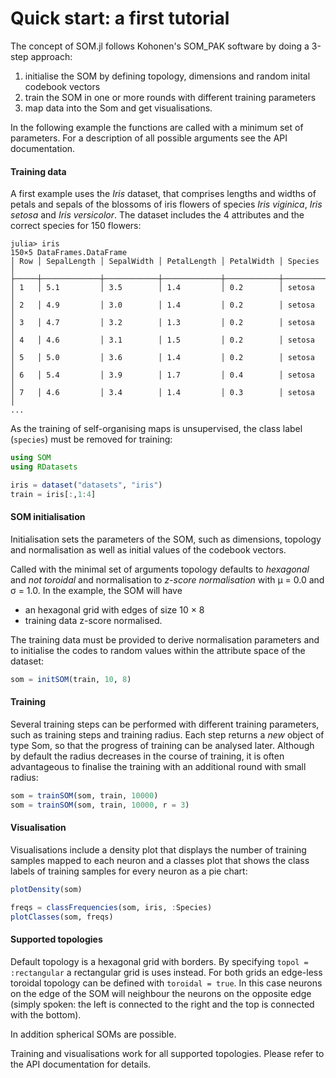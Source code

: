 # Quick start: a first tutorial

The concept of SOM.jl follows Kohonen's SOM_PAK software by doing
a 3-step approach:

1) initialise the SOM by defining topology, dimensions and random inital
   codebook vectors
2) train the SOM in one or more rounds with different training parameters
3) map data into the Som and get visualisations.

In the following example the functions are called with a minimum set of
parameters. For a description of all possible arguments see the
API documentation.



#### Training data
A first example uses the *Iris* dataset, that comprises lengths and widths
of petals and sepals of the blossoms of iris flowers of species
*Iris viginica*, *Iris setosa* and *Iris versicolor*.
The dataset includes the 4 attributes and the correct species for 150 flowers:
````
julia> iris
150×5 DataFrames.DataFrame
│ Row │ SepalLength │ SepalWidth │ PetalLength │ PetalWidth │ Species   │
├─────┼─────────────┼────────────┼─────────────┼────────────┼───────────┤
│ 1   │ 5.1         │ 3.5        │ 1.4         │ 0.2        │ setosa    │
│ 2   │ 4.9         │ 3.0        │ 1.4         │ 0.2        │ setosa    │
│ 3   │ 4.7         │ 3.2        │ 1.3         │ 0.2        │ setosa    │
│ 4   │ 4.6         │ 3.1        │ 1.5         │ 0.2        │ setosa    │
│ 5   │ 5.0         │ 3.6        │ 1.4         │ 0.2        │ setosa    │
│ 6   │ 5.4         │ 3.9        │ 1.7         │ 0.4        │ setosa    │
│ 7   │ 4.6         │ 3.4        │ 1.4         │ 0.3        │ setosa    │
...
````
As the training of self-organising maps is unsupervised, the class label
(`species`) must be removed for training:

````Julia
using SOM
using RDatasets

iris = dataset("datasets", "iris")
train = iris[:,1:4]
````


#### SOM initialisation
Initialisation sets the parameters of the SOM, such as dimensions, topology
and normalisation as well as initial values of the codebook vectors.

Called with the minimal set of arguments topology defaults to *hexagonal*
and *not toroidal* and normalisation to *z-score normalisation* with μ = 0.0
and σ = 1.0.
In the example, the SOM will have
* an hexagonal grid with edges of size 10 × 8
* training data z-score normalised.

The training data must be provided to derive normalisation parameters and
to initialise the codes to random values within the attribute space
of the dataset:

````Julia
som = initSOM(train, 10, 8)
````


#### Training
Several training steps can be performed with different training parameters,
such as training steps and training radius.
Each step returns a *new* object of type Som, so that the progress of training
can be analysed later.
Although by default the
radius decreases in the course of training, it is often advantageous
to finalise the training with an additional round with small radius:

````Julia
som = trainSOM(som, train, 10000)
som = trainSOM(som, train, 10000, r = 3)
````


#### Visualisation
Visualisations include a density plot that displays the number of training
samples mapped to each neuron and a classes plot that shows the class labels
of training samples for every neuron as a pie chart:

````Julia
plotDensity(som)

freqs = classFrequencies(som, iris, :Species)
plotClasses(som, freqs)
````

#### Supported topologies
Default topology is a hexagonal grid with borders. By specifying
`topol = :rectangular` a rectangular grid is uses instead. For both
grids an edge-less toroidal topology can be defined with `toroidal = true`.
In this case neurons on the edge of the SOM will neighbour the neurons
on the opposite edge (simply spoken: the left is connected to
the right and the top is connected with the bottom).

In addition spherical SOMs are possible.

Training and visualisations work for all supported topologies.
Please refer to the API documentation for details.
